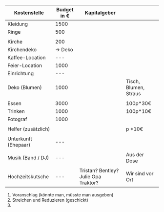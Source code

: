 
| Kostenstelle         | Budget in € | Kapitalgeber                         |                       |
| -------------------- | ----------- | ------------------------------------ | --------------------- |
| Kleidung             | 1500        |                                      |                       |
| Ringe                | 500         |                                      |                       |
|                      |             |                                      |                       |
| Kirche               | 200         |                                      |                       |
| Kirchendeko          | -> Deko     |                                      |                       |
| Kaffee-Location      | ---         |                                      |                       |
| Feier-Location       | 1000        |                                      |                       |
| Einrichtung          | ---         |                                      |                       |
| Deko (Blumen)        | 1000        |                                      | Tisch, Blumen, Straus |
|                      |             |                                      |                       |
| Essen                | 3000        |                                      | 100p\*30€             |
| Trinken              | 1000        |                                      | 100p\*10€             |
| Fotograf             | 1000        |                                      |                       |
|                      |             |                                      |                       |
| Helfer (zusätzlich)  |             |                                      | p \*10€               |
|                      |             |                                      |                       |
| Unterkunft (Ehepaar) | ---         |                                      |                       |
|                      |             |                                      |                       |
| Musik (Band / DJ)    | ---         |                                      | Aus der Dose          |
|                      |             |                                      |                       |
| Hochzeitskutsche     | ---         | Tristan? Bentley? Julie Opa Traktor? | Wir sind vor Ort      |


1. Voranschlag (könnte man, müsste man ausgeben)
2. Streichen und Reduzieren (geschickt)
3. 